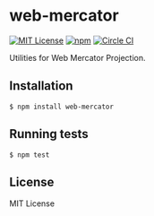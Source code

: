 
# web-mercator

[![MIT License](https://img.shields.io/badge/license-MIT-blue.svg)](https://github.com/nayutaya/web-mercator-js/blob/master/LICENSE.txt)
[![npm](https://img.shields.io/npm/v/web-mercator.svg)](https://www.npmjs.com/package/web-mercator)
[![Circle CI](https://img.shields.io/circleci/project/nayutaya/web-mercator-js.svg)](https://circleci.com/gh/nayutaya/web-mercator-js)

Utilities for Web Mercator Projection.

## Installation

```
$ npm install web-mercator
```

## Running tests

```
$ npm test
```

## License

MIT License
